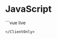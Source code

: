 # JavaScript

<ClientOnly>
```vue live
<template>
  <div>
    <input v-model="name"/>
    <br/>
    Your name is {{name}}
  </div>
</template>

<script>
  export default {
    data: () => ({
      name: null
    })
  }
</script>
```
</ClientOnly>
